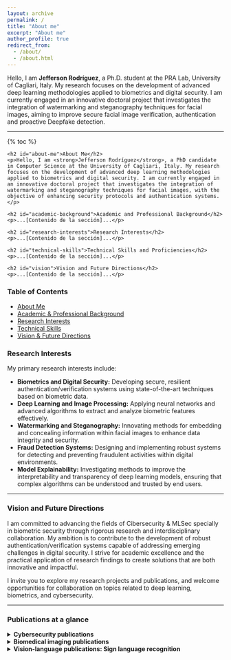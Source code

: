 ```yaml
---
layout: archive
permalink: /
title: "About me"
excerpt: "About me"
author_profile: true
redirect_from: 
  - /about/
  - /about.html
---
```

Hello, I am **Jefferson Rodríguez**, a Ph.D. student at the PRA Lab, University of Cagliari, Italy. My research focuses on the development of advanced deep learning methodologies applied to biometrics and digital security. 
I am currently engaged in an innovative doctoral project that investigates the integration of watermarking and steganography techniques for facial images, aiming to improve secure facial image verification, authentication and proactive Deepfake detection.

---

{% toc %}

<div class="page-content">
  <!-- Contenido Principal -->
  <div class="main-content">
    
    <h2 id="about-me">About Me</h2>
    <p>Hello, I am <strong>Jefferson Rodríguez</strong>, a PhD candidate in Computer Science at the University of Cagliari, Italy. My research focuses on the development of advanced deep learning methodologies applied to biometrics and digital security. I am currently engaged in an innovative doctoral project that investigates the integration of watermarking and steganography techniques for facial images, with the objective of enhancing security protocols and authentication systems.</p>

    <h2 id="academic-background">Academic and Professional Background</h2>
    <p>...[Contenido de la sección]...</p>

    <h2 id="research-interests">Research Interests</h2>
    <p>...[Contenido de la sección]...</p>

    <h2 id="technical-skills">Technical Skills and Proficiencies</h2>
    <p>...[Contenido de la sección]...</p>

    <h2 id="vision">Vision and Future Directions</h2>
    <p>...[Contenido de la sección]...</p>

  </div>
  
  <!-- Menú de Contenido (Sidebar) -->
  <aside class="sidebar">
    <h3>Table of Contents</h3>
    <ul>
      <li><a href="#about-me">About Me</a></li>
      <li><a href="#academic-background">Academic &amp; Professional Background</a></li>
      <li><a href="#research-interests">Research Interests</a></li>
      <li><a href="#technical-skills">Technical Skills</a></li>
      <li><a href="#vision">Vision &amp; Future Directions</a></li>
    </ul>
  </aside>
  
  <div style="clear: both;"></div>
</div>


### Research Interests

My primary research interests include:
- **Biometrics and Digital Security:** Developing secure, resilient authentication/verification systems using state-of-the-art techniques based on biometric data.
- **Deep Learning and Image Processing:** Applying neural networks and advanced algorithms to extract and analyze biometric features effectively.
- **Watermarking and Steganography:** Innovating methods for embedding and concealing information within facial images to enhance data integrity and security.
- **Fraud Detection Systems:** Designing and implementing robust systems for detecting and preventing fraudulent activities within digital environments.
- **Model Explainability:** Investigating methods to improve the interpretability and transparency of deep learning models, ensuring that complex algorithms can be understood and trusted by end users.

---
### Vision and Future Directions

I am committed to advancing the fields of Cibersecurity & MLSec specially in biometric security through rigorous research and interdisciplinary collaboration. My ambition is to contribute to the development of robust authentication/verification systems capable of addressing emerging challenges in digital security. I strive for academic excellence and the practical application of research findings to create solutions that are both innovative and impactful.

I invite you to explore my research projects and publications, and welcome opportunities for collaboration on topics related to deep learning, biometrics, and cybersecurity.

---
### Publications at a glance

<details>
<summary><strong>Cybersecurity publications</strong></summary>
<ul>
  <li><font size="3">Currently working on Steganography & Watermarking ... </font></li>
  <li><font size="3">Currently working on Behavioral biometrics ... </font></li>
</ul> 
</details>

<details>
<summary><strong>Biomedical imaging publications</strong></summary>
  <ul>
    <li><font size="3">Kinematic motion representation in Cine-MRI to support cardiac disease classification, TCIV, 2022.</font></li>
    <li><font size="3">Deep learning representations to support COVID-19 diagnosis on CT-slices, Biomédica, 2021.</font></li>
    <li><font size="3">A Covid-19 Patient Severity Stratification using a 3D Convolutional Strategy on CT-Scans, ISBI, 2021.</font></li>
    <li><font size="3">Regional multiscale motion representation for cardiac disease prediction, STSIVA, 2019.</font></li>
  </ul>   
</details>

<details>
<summary><strong>Vision-language publications: Sign language recognition </strong></summary>
<ul>
    <li><font size="3">How important is motion in sign language translation?, IET Computer Vision, 2021.</font></li> 
    <li><font size="3">Understanding Motion in Sign Language: A New Structured Translation Dataset, ACCV, 2020.</font></li>  
    <li><font size="3">Towards on-line sign language recognition using cumulative SD-VLAD descriptors, CCC, 2018.</font></li>
    <li><font size="3">A kinematic gesture representation based on shape difference VLAD for sign language recognition, ICCVG, 2018.</font></li>
</ul> 
</details>
